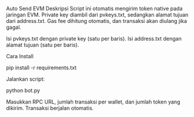 Auto Send EVM
Deskripsi
Script ini otomatis mengirim token native pada jaringan EVM. Private key diambil dari pvkeys.txt, sedangkan alamat tujuan dari address.txt. Gas fee dihitung otomatis, dan transaksi akan diulang jika gagal.

Isi pvkeys.txt dengan private key (satu per baris).
Isi address.txt dengan alamat tujuan (satu per baris).

Cara Install

pip install -r requirements.txt  


Jalankan script:

python bot.py  

Masukkan RPC URL, jumlah transaksi per wallet, dan jumlah token yang dikirim.
Transaksi berjalan otomatis.
